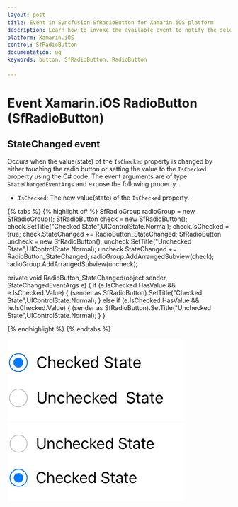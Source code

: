 ```yaml
---
layout: post
title: Event in Syncfusion SfRadioButton for Xamarin.iOS platform
description: Learn how to invoke the available event to notify the selection changes in Xamarin.iOS SfRadioButton
platform: Xamarin.iOS
control: SfRadioButton
documentation: ug 
keywords: button, SfRadioButton, RadioButton

---
```


# Event Xamarin.iOS RadioButton (SfRadioButton)

## StateChanged event

Occurs when the value(state) of the `IsChecked` property is changed by either touching the radio button or setting the value to the `IsChecked` property using the C# code. The event arguments are of type `StateChangedEventArgs` and expose the following property.

* `IsChecked`: The new value(state) of the `IsChecked` property.

{% tabs %}
{% highlight c# %}
 SfRadioGroup radioGroup = new SfRadioGroup();
SfRadioButton check = new SfRadioButton();
check.SetTitle("Checked State",UIControlState.Normal);
check.IsChecked = true;
check.StateChanged += RadioButton_StateChanged;
SfRadioButton uncheck = new SfRadioButton();
uncheck.SetTitle("Unchecked State",UIControlState.Normal);
uncheck.StateChanged += RadioButton_StateChanged;
radioGroup.AddArrangedSubview(check);
radioGroup.AddArrangedSubview(uncheck);

private void RadioButton_StateChanged(object sender, StateChangedEventArgs e)
{
    if (e.IsChecked.HasValue && e.IsChecked.Value)
    {
        (sender as SfRadioButton).SetTitle("Checked State",UIControlState.Normal);
    }
    else if (e.IsChecked.HasValue && !e.IsChecked.Value)
    {
       (sender as SfRadioButton).SetTitle("Unchecked State",UIControlState.Normal);
    }
}
 
{% endhighlight %}
{% endtabs %}

![Xamarin.iOS SfRadioButton selection changes from checked to unchecked](Images/Event1.png)
![Xamarin.iOS SfRadioButton selection changes from unchecked to checked](Images/Event2.png)